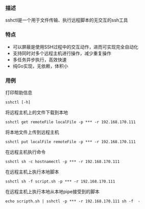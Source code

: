 ### 描述

sshctl是一个用于文件传输、执行远程脚本的无交互的ssh工具

### 特点

+ 可以屏蔽是使用SSH过程中的交互动作，进而可实现完全自动化
+ 支持同时对多个远程主机进行操作，减少重复操作
+ 多任务异步执行，高效快速
+ 纯Go实现，无依赖，体积小

### 用例

打印帮助信息

```shell
sshctl [-h]
```

将远程主机上的文件下载到本地

```shell
sshctl get remoteFile localFile -p *** -r 192.168.170.111
```

将本地文件上传到远程主机

```shell
sshctl put localFile remoteFile -p *** -r 192.168.170.111
```

在远程主机执行命令

```shell
sshctl sh -c hostnamectl -p *** -r 192.168.170.111
```

在远程主机上执行本地脚本

```shell
sshctl sh -f script.sh -p *** -r 192.168.170.111
```

在远程主机上执行本地从本地pipe接受到的脚本

```shell
echo scripth.sh | sshctl -p *** -r 192.168.170.111 sh -f  -
```



